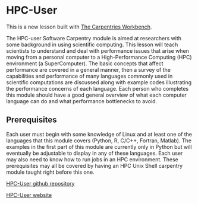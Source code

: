 # HPC-User

This is a new lesson built with [The Carpentries Workbench][workbench]. 

The HPC-user Software Carpentry module is aimed at researchers with
some background in using scientific computing.
This lesson will teach scientists to understand and deal with performance issues
that arise when moving from a personal computer
to a High-Performance Computing (HPC) environment (a SuperComputer).
The basic concepts
that affect performance are covered in a general manner, then a survey of
the capabilities and performance of many languages commonly used in
scientific computations are discussed along with example codes illustrating
the performance concerns of each language.  Each person who completes this module
should have a good general overview of what each computer language can
do and what performance bottlenecks to avoid.

## Prerequisites

Each user must begin with some knowledge of Linux and at least one
of the languages that this module covers (Python, R, C/C++, Fortran, Matlab).
The examples in the first part of this module are currently only in Python but will
eventually be adjustable to display in any
of these languages.  Each user may also need to know how to run
jobs in an HPC environment.  These prerequisites may all be covered by
having an HPC Unix Shell carpentry module taught right before this one.

[HPC-User github repository](https://github.com/DrDaveTurner/HPC-User)

[HPC-User website](https://drdaveturner.github.io/HPC-User/instructor/index.html)



[cff-sandpaper-docs]:  https://carpentries.github.io/sandpaper-docs/editing.html#making-your-lesson-citable
[workbench]: https://carpentries.github.io/sandpaper-docs/
